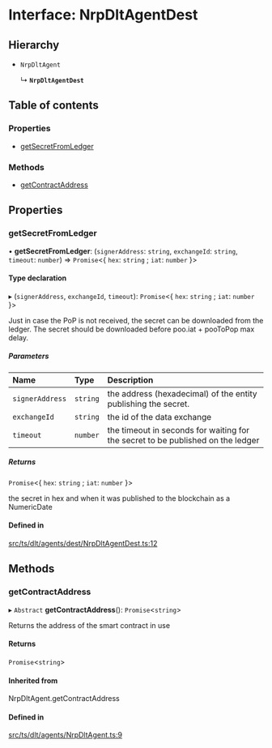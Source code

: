 # Interface: NrpDltAgentDest

## Hierarchy

- `NrpDltAgent`

  ↳ **`NrpDltAgentDest`**

## Table of contents

### Properties

- [getSecretFromLedger](NrpDltAgentDest.md#getsecretfromledger)

### Methods

- [getContractAddress](NrpDltAgentDest.md#getcontractaddress)

## Properties

### getSecretFromLedger

• **getSecretFromLedger**: (`signerAddress`: `string`, `exchangeId`: `string`, `timeout`: `number`) => `Promise`<{ `hex`: `string` ; `iat`: `number`  }\>

#### Type declaration

▸ (`signerAddress`, `exchangeId`, `timeout`): `Promise`<{ `hex`: `string` ; `iat`: `number`  }\>

Just in case the PoP is not received, the secret can be downloaded from the ledger.
The secret should be downloaded before poo.iat + pooToPop max delay.

##### Parameters

| Name | Type | Description |
| :------ | :------ | :------ |
| `signerAddress` | `string` | the address (hexadecimal) of the entity publishing the secret. |
| `exchangeId` | `string` | the id of the data exchange |
| `timeout` | `number` | the timeout in seconds for waiting for the secret to be published on the ledger |

##### Returns

`Promise`<{ `hex`: `string` ; `iat`: `number`  }\>

the secret in hex and when it was published to the blockchain as a NumericDate

#### Defined in

[src/ts/dlt/agents/dest/NrpDltAgentDest.ts:12](https://gitlab.com/i3-market/code/wp3/t3.2/conflict-resolution/non-repudiation-library/-/blob/86c5ed0/src/ts/dlt/agents/dest/NrpDltAgentDest.ts#L12)

## Methods

### getContractAddress

▸ `Abstract` **getContractAddress**(): `Promise`<`string`\>

Returns the address of the smart contract in use

#### Returns

`Promise`<`string`\>

#### Inherited from

NrpDltAgent.getContractAddress

#### Defined in

[src/ts/dlt/agents/NrpDltAgent.ts:9](https://gitlab.com/i3-market/code/wp3/t3.2/conflict-resolution/non-repudiation-library/-/blob/86c5ed0/src/ts/dlt/agents/NrpDltAgent.ts#L9)
